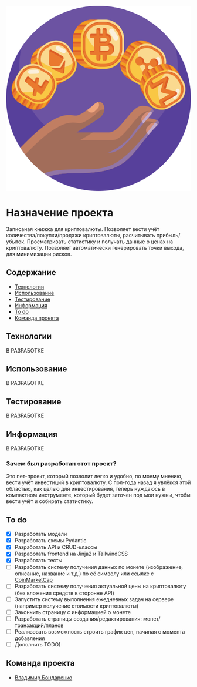 ![alt text](app/static/images/3378138.png)
# Назначение проекта

Записаная книжка для криптовалюты. Позволяет вести учёт количества/покупки/продажи криптовалюты, расчитывать прибыль/убыток. Просматривать статистику и получать данные о ценах на криптовалюту. Позволяет автоматически генерировать точки выхода, для минимизации рисков.

## Содержание
- [Технологии](#технологии)
- [Использование](#использование)
- [Тестирование](#тестирование)
- [Информация](#Информация)
- [To do](#to-do)
- [Команда проекта](#команда-проекта)

## Технологии
В РАЗРАБОТКЕ

## Использование
В РАЗРАБОТКЕ

## Тестирование
В РАЗРАБОТКЕ

## Информация
В РАЗРАБОТКЕ

### Зачем был разработан этот проект?
Это пет-проект, который позволит легко и удобно, по моему мнению, вести учёт инвестиций в криптовалюту. С пол-года назад я увлёкся этой областью, как целью для инвестирования, теперь нуждаюсь в компактном инструменте, который будет заточен под мои нужны, чтобы вести учёт и собирать статистику.

## To do
- [x] Разработать модели
- [x] Разработать схемы Pydantic
- [x] Разработать API и CRUD-классы
- [x] Разработать frontend на Jinja2 и TailwindCSS
- [x] Разработать тесты
- [ ] Разработать систему получения данных по монете (изображение, описание, название и т.д.) по её символу или ссылке с [CoinMarketCap](https://coinmarketcap.com/)
- [ ] Разработать систему получения актуальной цены на криптовалюту (без вложения средств в сторонне API)
- [ ] Запустить систему выполнения ежедневных задач на сервере (например получение стоимости криптовалюты)
- [ ] Закончить страницу с информацией о монете
- [ ] Разработать страницы создания/редактирования: монет/транзакций/планов
- [ ] Реализовать возможность строить график цен, начиная с момента добавления
- [ ] Дополнить TODO)

## Команда проекта
- [Владимир Бондаренко](https://github.com/x9ilx/)
